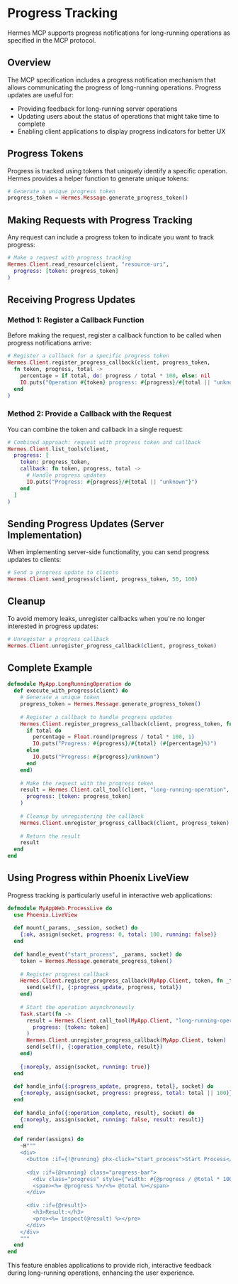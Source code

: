 # Progress Tracking

Hermes MCP supports progress notifications for long-running operations as specified in the MCP protocol.

## Overview

The MCP specification includes a progress notification mechanism that allows communicating the progress of long-running operations. Progress updates are useful for:

- Providing feedback for long-running server operations
- Updating users about the status of operations that might take time to complete
- Enabling client applications to display progress indicators for better UX

## Progress Tokens

Progress is tracked using tokens that uniquely identify a specific operation. Hermes provides a helper function to generate unique tokens:

```elixir
# Generate a unique progress token
progress_token = Hermes.Message.generate_progress_token()
```

## Making Requests with Progress Tracking

Any request can include a progress token to indicate you want to track progress:

```elixir
# Make a request with progress tracking
Hermes.Client.read_resource(client, "resource-uri", 
  progress: [token: progress_token]
)
```

## Receiving Progress Updates

### Method 1: Register a Callback Function

Before making the request, register a callback function to be called when progress notifications arrive:

```elixir
# Register a callback for a specific progress token
Hermes.Client.register_progress_callback(client, progress_token, 
  fn token, progress, total ->
    percentage = if total, do: progress / total * 100, else: nil
    IO.puts("Operation #{token} progress: #{progress}/#{total || "unknown"} (#{percentage || "unknown"}%)")
  end
)
```

### Method 2: Provide a Callback with the Request

You can combine the token and callback in a single request:

```elixir
# Combined approach: request with progress token and callback
Hermes.Client.list_tools(client, 
  progress: [
    token: progress_token,
    callback: fn token, progress, total ->
      # Handle progress updates
      IO.puts("Progress: #{progress}/#{total || "unknown"}")
    end
  ]
)
```

## Sending Progress Updates (Server Implementation)

When implementing server-side functionality, you can send progress updates to clients:

```elixir
# Send a progress update to clients
Hermes.Client.send_progress(client, progress_token, 50, 100)
```

## Cleanup

To avoid memory leaks, unregister callbacks when you're no longer interested in progress updates:

```elixir
# Unregister a progress callback
Hermes.Client.unregister_progress_callback(client, progress_token)
```

## Complete Example

```elixir
defmodule MyApp.LongRunningOperation do
  def execute_with_progress(client) do
    # Generate a unique token
    progress_token = Hermes.Message.generate_progress_token()
    
    # Register a callback to handle progress updates
    Hermes.Client.register_progress_callback(client, progress_token, fn _token, progress, total ->
      if total do
        percentage = Float.round(progress / total * 100, 1)
        IO.puts("Progress: #{progress}/#{total} (#{percentage}%)")
      else
        IO.puts("Progress: #{progress}/unknown")
      end
    end)
    
    # Make the request with the progress token
    result = Hermes.Client.call_tool(client, "long-running-operation", %{}, 
      progress: [token: progress_token]
    )
    
    # Cleanup by unregistering the callback
    Hermes.Client.unregister_progress_callback(client, progress_token)
    
    # Return the result
    result
  end
end
```

## Using Progress within Phoenix LiveView

Progress tracking is particularly useful in interactive web applications:

```elixir
defmodule MyAppWeb.ProcessLive do
  use Phoenix.LiveView
  
  def mount(_params, _session, socket) do
    {:ok, assign(socket, progress: 0, total: 100, running: false)}
  end
  
  def handle_event("start_process", _params, socket) do
    token = Hermes.Message.generate_progress_token()
    
    # Register progress callback
    Hermes.Client.register_progress_callback(MyApp.Client, token, fn _token, progress, total ->
      send(self(), {:progress_update, progress, total})
    end)
    
    # Start the operation asynchronously
    Task.start(fn ->
      result = Hermes.Client.call_tool(MyApp.Client, "long-running-operation", %{},
        progress: [token: token]
      )
      Hermes.Client.unregister_progress_callback(MyApp.Client, token)
      send(self(), {:operation_complete, result})
    end)
    
    {:noreply, assign(socket, running: true)}
  end
  
  def handle_info({:progress_update, progress, total}, socket) do
    {:noreply, assign(socket, progress: progress, total: total || 100)}
  end
  
  def handle_info({:operation_complete, result}, socket) do
    {:noreply, assign(socket, running: false, result: result)}
  end
  
  def render(assigns) do
    ~H"""
    <div>
      <button :if={!@running} phx-click="start_process">Start Process</button>
      
      <div :if={@running} class="progress-bar">
        <div class="progress" style={"width: #{@progress / @total * 100}%"}></div>
        <span><%= @progress %>/<%= @total %></span>
      </div>
      
      <div :if={@result}>
        <h3>Result:</h3>
        <pre><%= inspect(@result) %></pre>
      </div>
    </div>
    """
  end
end
```

This feature enables applications to provide rich, interactive feedback during long-running operations, enhancing the user experience.